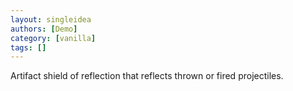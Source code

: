 ```yaml
---
layout: singleidea
authors: [Demo]
category: [vanilla]
tags: []
---
```

Artifact shield of reflection that reflects thrown or fired projectiles.
